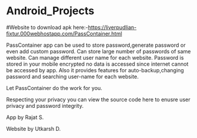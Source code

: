 # Android_Projects

#Website to download apk here:-https://liverpudlian-fixtur.000webhostapp.com/PassContainer.html

PassContainer app can be used to store password,generate password or even add custom password.
Can store large number of passwords of same website.
Can manage different user name for each website.
Password is stored in your mobile encrypted no data is accessed since internet cannot be accessed by app.
Also it provides features for auto-backup,changing password and searching user-name for each website.

Let PassContainer do the work for you.

Respecting your privacy you can view the source code here to enusre user privacy and password integrity.

App by Rajat S.

Website by Utkarsh D.
